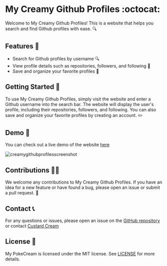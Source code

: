 # My Creamy Github Profiles :octocat:

Welcome to My Creamy Github Profiles! This is a website that helps you search and find Github profiles with ease. :mag:

## Features :rocket:
- Search for Github profiles by username :mag:
- View profile details such as repositories, followers, and following :card_index:
- Save and organize your favorite profiles :bookmark:

## Getting Started :checkered_flag:
To use My Creamy Github Profiles, simply visit the website and enter a Github username into the search bar. The website will display the user's profile, including their repositories, followers, and following. You can also save and organize your favorite profiles by creating an account. :pencil2:

## Demo 📝
You can check out a live demo of the website [here](https://mycustardcreamy.github.io./creamy-github-profiles)

![creamygithubprofilesscreenshot](https://user-images.githubusercontent.com/120729872/213103850-5ca708f4-8334-44c3-a448-6fc5760a4813.png)


## Contributions :guardsman:
We welcome any contributions to My Creamy Github Profiles. If you have an idea for a new feature or have found a bug, please open an issue or submit a pull request. :busts_in_silhouette:

## Contact 📞
For any questions or issues, please open an issue on the [GitHub repository](https://github.com/mycustardcreamy/creamy-github-profiles.git) or contact [Custard Cream](mycustardcreamy@gmail.com)

## License 📜
My PokeCream is licensed under the MIT license. See [LICENSE](LICENSE) for more details.


